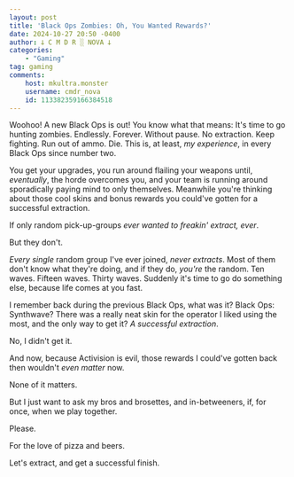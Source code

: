 ```yaml
---
layout: post
title: 'Black Ops Zombies: Oh, You Wanted Rewards?'
date: 2024-10-27 20:50 -0400
author: 𐕣 C M D R ░ NOVA 𐕣
categories:
    - "Gaming"
tag: gaming
comments:
    host: mkultra.monster
    username: cmdr_nova
    id: 113382359166384518
---
```

Woohoo! A new Black Ops is out! You know what that means: It's time to go hunting zombies. Endlessly. Forever. Without pause. No extraction. Keep fighting. Run out of ammo. Die. This is, at least, *my experience*, in every Black Ops since number two.

You get your upgrades, you run around flailing your weapons until, *eventually*, the horde overcomes you, and your team is running around sporadically paying mind to only themselves. Meanwhile you're thinking about those cool skins and bonus rewards you could've gotten for a successful extraction.

If only random pick-up-groups *ever wanted to freakin' extract, ever*.

But they don't.

*Every single* random group I've ever joined, *never extracts*. Most of them don't know what they're doing, and if they do, *you're* the random. Ten waves. Fifteen waves. Thirty waves. Suddenly it's time to go do something else, because life comes at you fast.

I remember back during the previous Black Ops, what was it? Black Ops: Synthwave? There was a really neat skin for the operator I liked using the most, and the only way to get it? *A successful extraction*.

No, I didn't get it.

And now, because Activision is evil, those rewards I could've gotten back then wouldn't *even matter* now.

None of it matters.

But I just want to ask my bros and brosettes, and in-betweeners, if, for once, when we play together.

Please.

For the love of pizza and beers.

Let's extract, and get a successful finish.